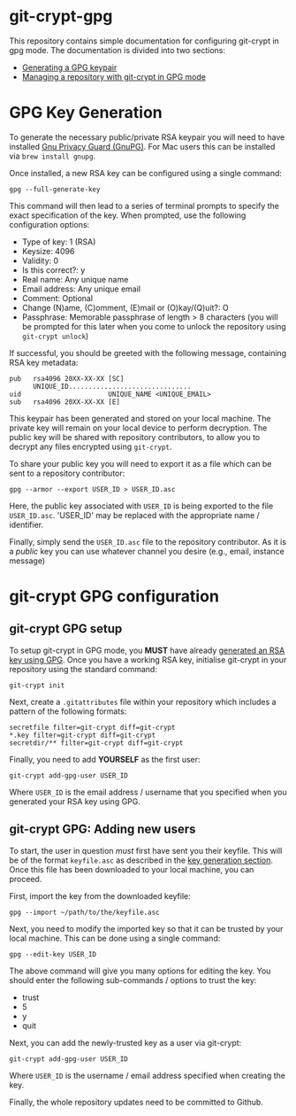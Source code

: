 # git-crypt-gpg
This repository contains simple documentation for configuring git-crypt in gpg mode. The documentation is divided into two sections:
- [Generating a GPG keypair](#gpg-key-generation)
- [Managing a repository with git-crypt in GPG mode](#gpg-key-generation)

# GPG Key Generation
To generate the necessary public/private RSA keypair you will need to have installed [Gnu Privacy Guard (GnuPG)](https://www.gnupg.org/). For Mac users this can be installed via `brew install gnupg`.

Once installed, a new RSA key can be configured using a single command:
```
gpg --full-generate-key
```
This command will then lead to a series of terminal prompts to specify the exact specification of the key. When prompted, use the following configuration options:
- Type of key: 1 (RSA)
- Keysize: 4096
- Validity: 0
- Is this correct?: y
- Real name: Any unique name
- Email address: Any unique email
- Comment: Optional
- Change (N)ame, (C)omment, (E)mail or (O)kay/(Q)uit?: O
- Passphrase: Memorable passphrase of length > 8 characters (you will be prompted for this later when you come to unlock the repository using `git-crypt unlock`)

If successful, you should be greeted with the following message, containing RSA key metadata:
```
pub   rsa4096 20XX-XX-XX [SC]
      UNIQUE_ID...............................
uid                      UNIQUE_NAME <UNIQUE_EMAIL>
sub   rsa4096 20XX-XX-XX [E]
```
This keypair has been generated and stored on your local machine. The private key will remain on your local device to perform decryption. The public key will be shared with repository contributors, to allow you to decrypt any files encrypted using `git-crypt`.

To share your public key you will need to export it as a file which can be sent to a repository contributor:
```
gpg --armor --export USER_ID > USER_ID.asc
```
Here, the public key associated with `USER_ID` is being exported to the file `USER_ID.asc`. 'USER_ID' may be replaced with the appropriate name / identifier.

Finally, simply send the `USER_ID.asc` file to the repository contributor. As it is a *public* key you can use whatever channel you desire (e.g., email, instance message)

# git-crypt GPG configuration
## git-crypt GPG setup
To setup git-crypt in GPG mode, you **MUST** have already [generated an RSA key using GPG](#gpg-key-generation). Once you have a working RSA key, initialise git-crypt in your repository using the standard command:
```
git-crypt init
```
Next, create a `.gitattributes` file within your repository which includes a pattern of the following formats:
```
secretfile filter=git-crypt diff=git-crypt
*.key filter=git-crypt diff=git-crypt
secretdir/** filter=git-crypt diff=git-crypt
```
Finally, you need to add **YOURSELF** as the first user:
```
git-crypt add-gpg-user USER_ID
```
Where `USER_ID` is the email address / username that you specified when you generated your RSA key using GPG. 
## git-crypt GPG: Adding new users
To start, the user in question *must* first have sent you their keyfile. This will be of the format `keyfile.asc` as described in the [key generation section](#gpg-key-generation). Once this file has been downloaded to your local machine, you can proceed.

First, import the key from the downloaded keyfile:
```
gpg --import ~/path/to/the/keyfile.asc
```
Next, you need to modify the imported key so that it can be trusted by your local machine. This can be done using a single command:
```
gpg --edit-key USER_ID
```
The above command will give you many options for editing the key. You should enter the following sub-commands / options to trust the key:
- trust
- 5
- y
- quit

Next, you can add the newly-trusted key as a user via git-crypt: 
```
git-crypt add-gpg-user USER_ID
```
Where `USER_ID` is the username / email address specified when creating the key.

Finally, the whole repository updates need to be committed to Github.